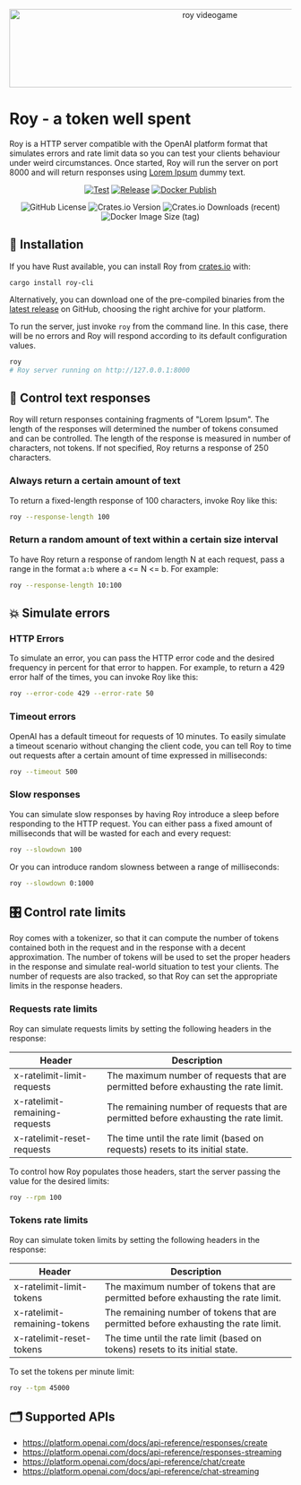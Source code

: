 <p align="center">
<img width="700" height="140" alt="roy videogame" src="https://github.com/user-attachments/assets/81801b89-ba5e-4122-82b3-29743aa11147" />
</p>

# Roy - a token well spent

Roy is a HTTP server compatible with the OpenAI platform format that simulates errors and rate limit data so you can
test your clients behaviour under weird circumstances. Once started, Roy will run the server on port 8000 and will
return responses using [Lorem Ipsum](https://www.lipsum.com/) dummy text.

<div align="center">

[![Test](https://github.com/masci/roy/actions/workflows/test.yml/badge.svg)](https://github.com/masci/roy/actions/workflows/test.yml)
[![Release](https://github.com/masci/roy/actions/workflows/release.yml/badge.svg)](https://github.com/masci/roy/actions/workflows/release.yml)
[![Docker Publish](https://github.com/masci/roy/actions/workflows/docker-publish.yml/badge.svg)](https://github.com/masci/roy/actions/workflows/docker-publish.yml)

![GitHub License](https://img.shields.io/github/license/masci/roy?color=blue)
![Crates.io Version](https://img.shields.io/crates/v/roy-cli)
![Crates.io Downloads (recent)](https://img.shields.io/crates/dr/roy-cli)
![Docker Image Size (tag)](https://img.shields.io/docker/image-size/masci/roy/main)

</div>


## 💾 Installation

If you have Rust available, you can install Roy from [crates.io](https://crates.io/crates/roy-cli) with:
```
cargo install roy-cli
```

Alternatively, you can download one of the pre-compiled binaries from the
[latest release](https://github.com/masci/roy/releases) on GitHub, choosing the right archive for your platform.

To run the server, just invoke `roy` from the command line. In this case, there will be no errors and Roy will
respond according to its default configuration values.
```sh
roy
# Roy server running on http://127.0.0.1:8000
```

## 📝 Control text responses

Roy will return responses containing fragments of "Lorem Ipsum". The length of the responses will determined the
number of tokens consumed and can be controlled. The length of the response is measured in number of characters, not
tokens. If not specified, Roy returns a response of 250 characters.

### Always return a certain amount of text

To return a fixed-length response of 100 characters, invoke Roy like this:

```sh
roy --response-length 100
```

### Return a random amount of text within a certain size interval

To have Roy return a response of random length N at each request, pass a range in the format `a:b` where a <= N <= b.
For example:

```sh
roy --response-length 10:100
```

## 💥 Simulate errors

### HTTP Errors

To simulate an error, you can pass the HTTP error code and the desired frequency in percent for that error to happen.
For example, to return a 429 error half of the times, you can invoke Roy like this:

```sh
roy --error-code 429 --error-rate 50
```

### Timeout errors

OpenAI has a default timeout for requests of 10 minutes. To easily simulate a timeout scenario without changing the
client code, you can tell Roy to time out requests after a certain amount of time expressed in milliseconds:

```sh
roy --timeout 500
```

### Slow responses

You can simulate slow responses by having Roy introduce a sleep before responding to the HTTP request. You can either
pass a fixed amount of milliseconds that will be wasted for each and every request:

```sh
roy --slowdown 100
```

Or you can introduce random slowness between a range of milliseconds:

```sh
roy --slowdown 0:1000
```

## 🎛️ Control rate limits

Roy comes with a tokenizer, so that it can compute the number of tokens contained both in the request and in the
response with a decent approximation. The number of tokens will be used to set the proper headers in the response and
simulate real-world situation to test your clients. The number of requests are also tracked, so that Roy can set the
appropriate limits in the response headers.

### Requests rate limits

Roy can simulate requests limits by setting the following headers in the response:

| Header | Description |
| ------ | ----------- |
| x-ratelimit-limit-requests | The maximum number of requests that are permitted before exhausting the rate limit. |
| x-ratelimit-remaining-requests | The remaining number of requests that are permitted before exhausting the rate limit. |
| x-ratelimit-reset-requests | The time until the rate limit (based on requests) resets to its initial state. |

To control how Roy populates those headers, start the server passing the value for the desired limits:

```sh
roy --rpm 100
```

### Tokens rate limits

Roy can simulate token limits by setting the following headers in the response:

| Header | Description |
| ------ | ----------- |
| x-ratelimit-limit-tokens | The maximum number of tokens that are permitted before exhausting the rate limit. |
| x-ratelimit-remaining-tokens | The remaining number of tokens that are permitted before exhausting the rate limit. |
| x-ratelimit-reset-tokens | The time until the rate limit (based on tokens) resets to its initial state. |

To set the tokens per minute limit:

```sh
roy --tpm 45000
```

## 🗂️ Supported APIs

- https://platform.openai.com/docs/api-reference/responses/create
- https://platform.openai.com/docs/api-reference/responses-streaming
- https://platform.openai.com/docs/api-reference/chat/create
- https://platform.openai.com/docs/api-reference/chat-streaming
